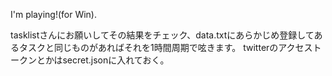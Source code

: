 I'm playing!(for Win).

tasklistさんにお願いしてその結果をチェック、data.txtにあらかじめ登録してあるタスクと同じものがあればそれを1時間周期で呟きます。
twitterのアクセストークンとかはsecret.jsonに入れておく。
